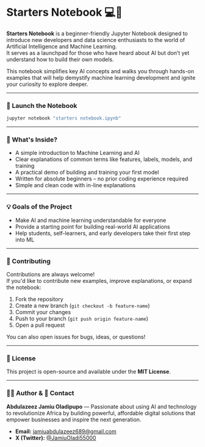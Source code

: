 # Starters Notebook 💻📘

**Starters Notebook** is a beginner-friendly Jupyter Notebook designed to introduce new developers and data science enthusiasts to the world of Artificial Intelligence and Machine Learning.  
It serves as a launchpad for those who have heard about AI but don’t yet understand how to build their own models.  

This notebook simplifies key AI concepts and walks you through hands-on examples that will help demystify machine learning development and ignite your curiosity to explore deeper.

---

### 🚀 Launch the Notebook

```bash
jupyter notebook "starters notebook.ipynb"
```

---

### 🧠 What's Inside?

- A simple introduction to Machine Learning and AI  
- Clear explanations of common terms like features, labels, models, and training  
- A practical demo of building and training your first model  
- Written for absolute beginners – no prior coding experience required  
- Simple and clean code with in-line explanations  

---

### 💡 Goals of the Project

- Make AI and machine learning understandable for everyone  
- Provide a starting point for building real-world AI applications  
- Help students, self-learners, and early developers take their first step into ML  

---

### 🤝 Contributing

Contributions are always welcome!  
If you'd like to contribute new examples, improve explanations, or expand the notebook:

1. Fork the repository  
2. Create a new branch (`git checkout -b feature-name`)  
3. Commit your changes  
4. Push to your branch (`git push origin feature-name`)  
5. Open a pull request  

You can also open issues for bugs, ideas, or questions!

---

### 📄 License

This project is open-source and available under the **MIT License**.

---

### 👨‍💻 Author & 💬 Contact

**Abdulazeez Jamiu Oladipupo** — Passionate about using AI and technology to revolutionize Africa by building powerful, affordable digital solutions that empower businesses and inspire the next generation.

- **Email:** jamiuabdulazeez689@gmail.com  
- **X (Twitter):** [@JamiuOladi55000](https://x.com/JamiuOladi55000)


